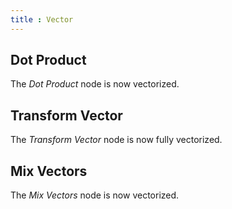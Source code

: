 ```yaml
---
title : Vector
---
```


## Dot Product

The *Dot Product* node is now vectorized.

## Transform Vector

The *Transform Vector* node is now fully vectorized.

## Mix Vectors

The *Mix Vectors* node is now vectorized.
